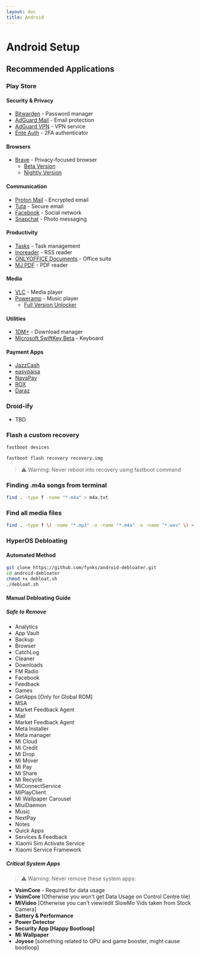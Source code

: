 ```yaml
---
layout: doc
title: Android
---
```

# Android Setup

## Recommended Applications
### Play Store

#### Security & Privacy
- [Bitwarden](https://play.google.com/store/apps/details?id=com.x8bit.bitwarden) - Password manager
- [AdGuard Mail](https://play.google.com/store/apps/details?id=com.adguard.email) - Email protection
- [AdGuard VPN](https://play.google.com/store/apps/details?id=com.adguard.vpn) - VPN service
- [Ente Auth](https://play.google.com/store/apps/details?id=io.ente.auth) - 2FA authenticator

#### Browsers
- [Brave](https://play.google.com/store/apps/details?id=com.brave.browser) - Privacy-focused browser
  - [Beta Version](https://play.google.com/store/apps/details?id=com.brave.browser_beta)
  - [Nightly Version](https://play.google.com/store/apps/details?id=com.brave.browser_nightly)

#### Communication
- [Proton Mail](https://play.google.com/store/apps/details?id=ch.protonmail.android) - Encrypted email
- [Tuta](https://play.google.com/store/apps/details?id=de.tutao.tutanota) - Secure email
- [Facebook](https://play.google.com/store/apps/details?id=com.facebook.katana) - Social network
- [Snapchat](https://play.google.com/store/apps/details?id=com.snapchat.android) - Photo messaging

#### Productivity
- [Tasks](https://play.google.com/store/apps/details?id=com.google.android.apps.tasks) - Task management
- [Inoreader](https://play.google.com/store/apps/details?id=com.innologica.inoreader) - RSS reader
- [ONLYOFFICE Documents](https://play.google.com/store/apps/details?id=com.onlyoffice.documents) - Office suite
- [MJ PDF](https://play.google.com/store/apps/details?id=com.gitlab.mudlej.MjPdfReader) - PDF reader

#### Media
- [VLC](https://play.google.com/store/apps/details?id=org.videolan.vlc) - Media player
- [Poweramp](https://play.google.com/store/apps/details?id=com.maxmpz.audioplayer) - Music player
  - [Full Version Unlocker](https://play.google.com/store/apps/details?id=com.maxmpz.audioplayer.unlock)

#### Utilities
- [1DM+](https://play.google.com/store/apps/details?id=idm.internet.download.manager.plus) - Download manager
- [Microsoft SwiftKey Beta](https://play.google.com/store/apps/details?id=com.touchtype.swiftkey.beta) - Keyboard

#### Payment Apps
- [JazzCash](https://play.google.com/store/apps/details?id=com.techlogix.mobilinkcustomer)
- [easypaisa](https://play.google.com/store/apps/details?id=pk.com.telenor.phoenix)
- [NayaPay](https://play.google.com/store/apps/details?id=com.nayapay.app)
- [ROX](https://play.google.com/store/apps/details?id=com.jazz.rox)
- [Daraz](https://play.google.com/store/apps/details?id=com.daraz.android)

### Droid-ify
- TBD

### Flash a custom recovery
```sh
fastboot devices
```
```sh
fastboot flash recovery recovery.img
```
> ⚠️ Warning: Never reboot into recovery using fastboot command

### Finding .m4a songs from terminal
```sh
find . -type f -name "*.m4a" > m4a.txt
```
### Find all media files
```sh
find . -type f \( -name "*.mp3" -o -name "*.m4a" -o -name "*.wav" \) > media_files.txt
```

### HyperOS Debloating

#### Automated Method
```bash
git clone https://github.com/fynks/android-debloater.git
cd android-debloater
chmod +x debloat.sh
./debloat.sh
```


#### Manual Debloating Guide
##### Safe to Remove
- Analytics
- App Vault
- Backup
- Browser
- CatchLog
- Cleaner
- Downloads
- FM Radio
- Facebook
- Feedback
- Games
- GetApps [Only for Global ROM]
- MSA
- Market Feedback Agent
- Mail
- Market Feedback Agent
- Meta Installer
- Meta manager
- Mi Cloud
- Mi Credit
- Mi Drop
- Mi Mover
- Mi Pay
- Mi Share
- Mi Recycle
- MiConnectService
- MiPlayClient
- Mi Wallpaper Carousel
- MiuiDaemon
- Music
- NextPay
- Notes
- Quick Apps
- Services & Feedback
- Xiaomi Sim Activate Service
- Xiaomi Service Framework

##### Critical System Apps
> ⚠️ Warning: Never remove these system apps:
- **VsimCore** - Required for data usage 
- **VsimCore** (Otherwise you won't get Data Usage on Control Centre tile)
- **MiVideo** [Otherwise you can't view/edit SlowMo Vids taken from Stock Camera]
- **Battery & Performance**
- **Power Detector**
- **Security App [Happy Bootloop]**
- **Mi Wallpaper**
- **Joyose** [something related to GPU and game booster, might cause bootloop]

